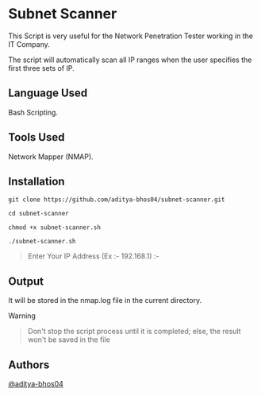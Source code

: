# Subnet Scanner

This Script is very useful for the Network Penetration Tester working in the IT Company.

The script will automatically scan all IP ranges when the user specifies the first three sets of IP.




## Language Used

Bash Scripting.
## Tools Used

Network Mapper (NMAP).
## Installation
 
```git clone https://github.com/aditya-bhos04/subnet-scanner.git```

```cd subnet-scanner```

```chmod +x subnet-scanner.sh```

```./subnet-scanner.sh```

> Enter Your IP Address (Ex :- 192.168.1) :- 

## Output

It will be stored in the nmap.log file in the current directory.

> [!WARNING]

> Don't stop the script process until it is completed; else, the result won't be saved in the file

## Authors

[@aditya-bhos04](https://www.github.com/aditya-bhos04)

